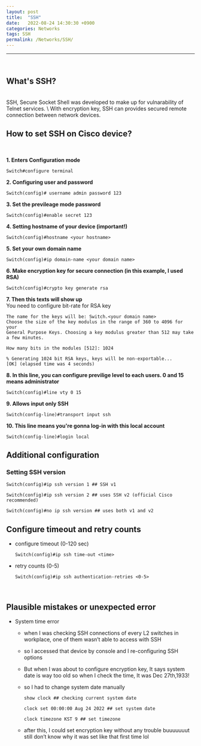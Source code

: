```yaml
---
layout: post
title:  "SSH"
date:   2022-08-24 14:30:30 +0900
categories: Networks
tags: SSH
permalink: /Networks/SSH/
---
```

---
<br>

## What's SSH?

<br>
SSH, Secure Socket Shell was developed to make up for vulnarability of Telnet services. \
With encryption key, SSH can provides secured remote connection between network devices.

## How to set SSH on Cisco device?

<br>

**1. Enters Configuration mode**

```
Switch#configure terminal
```

**2. Configuring user and password**

```
Switch(config)# username admin password 123
```

**3. Set the previleage mode password**

```
Switch(config)#enable secret 123
```

**4. Setting hostname of your device (important!)**

```
Switch(config)#hostname <your hostname>
```

**5. Set your own domain name**

```
Switch(config)#ip domain-name <your domain name>
```

**6. Make encryption key for secure connection (in this example, I used RSA)**

```
Switch(config)#crypto key generate rsa
```

**7. Then this texts will show up** \
You need to configure bit-rate for RSA key

```
The name for the keys will be: Switch.<your domain name>
Choose the size of the key modulus in the range of 360 to 4096 for your
General Purpose Keys. Choosing a key modulus greater than 512 may take
a few minutes.

How many bits in the modules [512]: 1024

% Generating 1024 bit RSA keys, keys will be non-exportable...
[OK] (elapsed time was 4 seconds)
```

**8. In this line, you can configure previlige level to each users. 0 and 15 means administrator**

```
Switch(config)#line vty 0 15
```

**9. Allows input only SSH**

```
Switch(config-line)#transport input ssh
```

**10. This line means you're gonna log-in with this local account**

```
Switch(config-line)#login local
```

## **Additional configuration**

### Setting SSH version

```
Switch(config)#ip ssh version 1 ## SSH v1

Switch(config)#ip ssh version 2 ## uses SSH v2 (official Cisco recommended)

Switch(config)#no ip ssh version ## uses both v1 and v2
```

## Configure timeout and retry counts


- configure timeout  (0-120 sec)
  
  ```
  Switch(config)#ip ssh time-out <time>
  ```

- retry counts (0-5)
  ```
  Switch(config)#ip ssh authentication-retries <0-5>
  ```
<br>

## **Plausible mistakes or unexpected error**

- System time error
  - when I was checking SSH connections of every L2 switches in workplace, one of them wasn’t able to access with SSH
  - so I accessed that device by console and I re-configuring SSH options
  - But when I was about to configure encryption key, It says system date is way too old so when I check the time, It was Dec 27th,1933!
  - so I had to change system date manually

    ```
    show clock ## checking current system date
    
    clock set 00:00:00 Aug 24 2022 ## set system date
    
    clock timezone KST 9 ## set timezone
    ```

  - after this, I could set encryption key without any trouble buuuuuuut still don’t know why it was set like that first time lol
